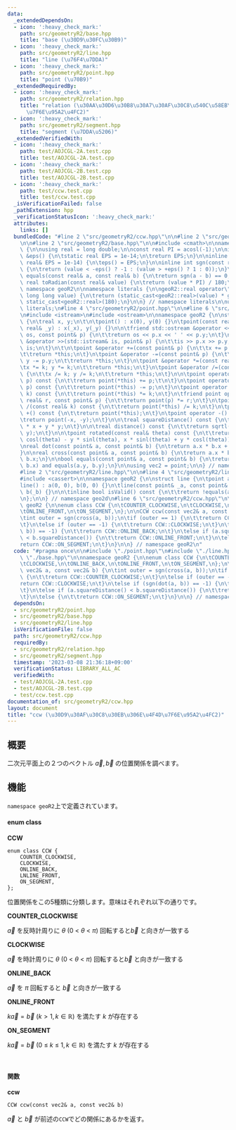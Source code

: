 ```yaml
---
data:
  _extendedDependsOn:
  - icon: ':heavy_check_mark:'
    path: src/geometryR2/base.hpp
    title: "base (\u30D9\u30FC\u30B9)"
  - icon: ':heavy_check_mark:'
    path: src/geometryR2/line.hpp
    title: "line (\u76F4\u7DDA)"
  - icon: ':heavy_check_mark:'
    path: src/geometryR2/point.hpp
    title: "point (\u70B9)"
  _extendedRequiredBy:
  - icon: ':heavy_check_mark:'
    path: src/geometryR2/relation.hpp
    title: "relation (\u30AA\u30D6\u30B8\u30A7\u30AF\u30C8\u540C\u58EB\u306E\u4F4D\
      \u7F6E\u95A2\u4FC2)"
  - icon: ':heavy_check_mark:'
    path: src/geometryR2/segment.hpp
    title: "segment (\u7DDA\u5206)"
  _extendedVerifiedWith:
  - icon: ':heavy_check_mark:'
    path: test/AOJCGL-2A.test.cpp
    title: test/AOJCGL-2A.test.cpp
  - icon: ':heavy_check_mark:'
    path: test/AOJCGL-2B.test.cpp
    title: test/AOJCGL-2B.test.cpp
  - icon: ':heavy_check_mark:'
    path: test/ccw.test.cpp
    title: test/ccw.test.cpp
  _isVerificationFailed: false
  _pathExtension: hpp
  _verificationStatusIcon: ':heavy_check_mark:'
  attributes:
    links: []
  bundledCode: "#line 2 \"src/geometryR2/ccw.hpp\"\n\n#line 2 \"src/geometryR2/point.hpp\"\
    \n\n#line 2 \"src/geometryR2/base.hpp\"\n\n#include <cmath>\n\nnamespace geoR2\
    \ {\n\nusing real = long double;\n\nconst real PI = acosl(-1);\n\ninline real\
    \ &eps() {\n\tstatic real EPS = 1e-14;\n\treturn EPS;\n}\n\ninline void setEps(const\
    \ real& EPS = 1e-14) {\n\teps() = EPS;\n}\n\ninline int sgn(const real& value)\
    \ {\n\treturn (value < -eps() ? -1 : (value > +eps() ? 1 : 0));\n}\n\ninline bool\
    \ equals(const real& a, const real& b) {\n\treturn sgn(a - b) == 0;\n}\n\ninline\
    \ real toRadian(const real& value) {\n\treturn (value * PI) / 180;\n}\n\n} //\
    \ namespace geoR2\n\nnamespace literals {\n\ngeoR2::real operator\"\" _rad(unsigned\
    \ long long value) {\n\treturn (static_cast<geoR2::real>(value) * geoR2::PI) /\
    \ static_cast<geoR2::real>(180);\n}\n\n} // namespace literals\n\nusing namespace\
    \ literals;\n#line 4 \"src/geometryR2/point.hpp\"\n\n#line 6 \"src/geometryR2/point.hpp\"\
    \n#include <istream>\n#include <ostream>\n\nnamespace geoR2 {\n\nstruct point\
    \ {\n\treal x, y;\n\t\n\tpoint() : x(0), y(0) {}\n\tpoint(const real& _x, const\
    \ real& _y) : x(_x), y(_y) {}\n\n\tfriend std::ostream &operator <<(std::ostream&\
    \ os, const point& p) {\n\t\treturn os << p.x << ' ' << p.y;\n\t}\n\tfriend std::istream\
    \ &operator >>(std::istream& is, point& p) {\n\t\tis >> p.x >> p.y;\n\t\treturn\
    \ is;\n\t}\n\t\n\tpoint &operator +=(const point& p) {\n\t\tx += p.x; y += p.y;\n\
    \t\treturn *this;\n\t}\n\tpoint &operator -=(const point& p) {\n\t\tx -= p.x;\
    \ y -= p.y;\n\t\treturn *this;\n\t}\n\tpoint &operator *=(const real& k) {\n\t\
    \tx *= k; y *= k;\n\t\treturn *this;\n\t}\n\tpoint &operator /=(const real& k)\
    \ {\n\t\tx /= k; y /= k;\n\t\treturn *this;\n\t}\n\n\tpoint operator +(const point&\
    \ p) const {\n\t\treturn point(*this) += p;\t\n\t}\n\tpoint operator -(const point&\
    \ p) const {\n\t\treturn point(*this) -= p;\n\t}\n\tpoint operator *(const real&\
    \ k) const {\n\t\treturn point(*this) *= k;\n\t}\n\tfriend point operator *(const\
    \ real& r, const point& p) {\n\t\treturn point(p) *= r;\n\t}\n\tpoint operator\
    \ /(const real& k) const {\n\t\treturn point(*this) /= k;\n\t}\n\tpoint operator\
    \ +() const {\n\t\treturn point(*this);\n\t}\n\tpoint operator -() const {\n\t\
    \treturn point(-x, -y);\n\t}\n\n\treal squareDistance() const {\n\t\treturn x\
    \ * x + y * y;\n\t}\n\n\treal distance() const {\n\t\treturn sqrtl(x * x + y +\
    \ y);\n\t}\n\n\tpoint rotated(const real& theta) const {\n\t\treturn point(x *\
    \ cosl(theta) - y * sinl(theta), x * sinl(theta) + y * cosl(theta));\n\t}\n};\n\
    \nreal dot(const point& a, const point& b) {\n\treturn a.x * b.x + a.y * b.y;\n\
    }\n\nreal cross(const point& a, const point& b) {\n\treturn a.x * b.y - a.y *\
    \ b.x;\n}\n\nbool equals(const point& a, const point& b) {\n\treturn equals(a.x,\
    \ b.x) and equals(a.y, b.y);\n}\n\nusing vec2 = point;\n\n} // namespace geoR2\n\
    #line 2 \"src/geometryR2/line.hpp\"\n\n#line 4 \"src/geometryR2/line.hpp\"\n\n\
    #include <cassert>\n\nnamespace geoR2 {\n\nstruct line {\n\tpoint a, b;\n\n\t\
    line() : a(0, 0), b(0, 0) {}\n\tline(const point& _a, const point& _b) : a(_a),\
    \ b(_b) {}\n\n\tinline bool isValid() const {\n\t\treturn !equals(a, b);\n\t}\n\
    \n};\n\n} // namespace geo2d\n#line 6 \"src/geometryR2/ccw.hpp\"\n\nnamespace\
    \ geoR2 {\n\nenum class CCW {\n\tCOUNTER_CLOCKWISE,\n\tCLOCKWISE,\n\tONLINE_BACK,\n\
    \tONLINE_FRONT,\n\tON_SEGMENT,\n};\n\nCCW ccw(const vec2& a, const vec2& b) {\n\
    \tint outer = sgn(cross(a, b));\n\tif (outer == 1) {\n\t\treturn CCW::COUNTER_CLOCKWISE;\n\
    \t}\n\telse if (outer == -1) {\n\t\treturn CCW::CLOCKWISE;\n\t}\n\telse if (sgn(dot(a,\
    \ b)) == -1) {\n\t\treturn CCW::ONLINE_BACK;\n\t}\n\telse if (a.squareDistance()\
    \ < b.squareDistance()) {\n\t\treturn CCW::ONLINE_FRONT;\n\t}\n\telse {\n\t\t\
    return CCW::ON_SEGMENT;\n\t}\n}\n\n} // namespace geoR2\n"
  code: "#pragma once\n\n#include \"./point.hpp\"\n#include \"./line.hpp\"\n#include\
    \ \"./base.hpp\"\n\nnamespace geoR2 {\n\nenum class CCW {\n\tCOUNTER_CLOCKWISE,\n\
    \tCLOCKWISE,\n\tONLINE_BACK,\n\tONLINE_FRONT,\n\tON_SEGMENT,\n};\n\nCCW ccw(const\
    \ vec2& a, const vec2& b) {\n\tint outer = sgn(cross(a, b));\n\tif (outer == 1)\
    \ {\n\t\treturn CCW::COUNTER_CLOCKWISE;\n\t}\n\telse if (outer == -1) {\n\t\t\
    return CCW::CLOCKWISE;\n\t}\n\telse if (sgn(dot(a, b)) == -1) {\n\t\treturn CCW::ONLINE_BACK;\n\
    \t}\n\telse if (a.squareDistance() < b.squareDistance()) {\n\t\treturn CCW::ONLINE_FRONT;\n\
    \t}\n\telse {\n\t\treturn CCW::ON_SEGMENT;\n\t}\n}\n\n} // namespace geoR2\n"
  dependsOn:
  - src/geometryR2/point.hpp
  - src/geometryR2/base.hpp
  - src/geometryR2/line.hpp
  isVerificationFile: false
  path: src/geometryR2/ccw.hpp
  requiredBy:
  - src/geometryR2/relation.hpp
  - src/geometryR2/segment.hpp
  timestamp: '2023-03-08 21:36:18+09:00'
  verificationStatus: LIBRARY_ALL_AC
  verifiedWith:
  - test/AOJCGL-2A.test.cpp
  - test/AOJCGL-2B.test.cpp
  - test/ccw.test.cpp
documentation_of: src/geometryR2/ccw.hpp
layout: document
title: "ccw (\u30D9\u30AF\u30C8\u30EB\u306E\u4F4D\u7F6E\u95A2\u4FC2)"
---
```


## 概要

二次元平面上の２つのベクトル $\vec{a}, \vec{b}$ の位置関係を調べます。

## 機能

`namespace geoR2`上で定義されています。

#### enum class

**CCW**
```
enum class CCW {
	COUNTER_CLOCKWISE,
	CLOCKWISE,
	ONLINE_BACK,
	LNLINE_FRONT,
	ON_SEGMENT,
};
```

位置関係をこの5種類に分類します。意味はそれぞれ以下の通りです。

**COUNTER_CLOCKWISE**

$\vec{a}$ を反時計周りに $\theta\ (0\ <\ \theta\ <\ \pi )$ 回転すると$\vec{b}$ と向きが一致する


**CLOCKWISE**

$\vec{a}$ を時計周りに $\theta\ (0\ <\ \theta\ <\ \pi )$ 回転すると$\vec{b}$ と向きが一致する

**ONLINE_BACK**

$\vec{a}$ を $\pi$ 回転すると $\vec{b}$ と向きが一致する


**ONLINE_FRONT**

$k\vec{a} = \vec{b}\ (k > 1, k\in \mathbb{R})$ を満たす $k$ が存在する

**ON_SEGMENT**

$k\vec{a} = \vec{b}\ (0\ \le\ k\ \le\ 1, k\in \mathbb{R})$ を満たす $k$ が存在する

<br />

#### 関数

**ccw**
```
CCW ccw(const vec2& a, const vec2& b)
```

$\vec{a}$ と $\vec{b}$ が前述の`CCW`でどの関係にあるかを返す。
